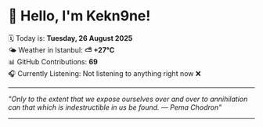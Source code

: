 # 👋 Hello, I'm Kekn9ne!

🗓️ Today is: **Tuesday, 26 August 2025**  
🌤️ Weather in Istanbul: **⛅️  +27°C**  
📊 GitHub Contributions: **69**  
🎧 Currently Listening: Not listening to anything right now ❌

---

_"Only to the extent that we expose ourselves over and over to annihilation can that which is indestructible in us be found. — *Pema Chodron*"_

---
